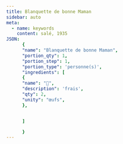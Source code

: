 ```yaml
---
title: Blanquette de bonne Maman
sidebar: auto
meta:
  - name: keywords
    content: salé, 1935
JSON:
      {
      "name": "Blanquette de bonne Maman",
      "portion_qty": 1,
      "portion_step": 1,
      "portion_type": 'personne(s)',
      "ingredients": [
      {
      "name": "🥚",
      "description": 'frais',
      "qty": 2,
      "unity": "œufs",
      },


      ]

      }
---
```


